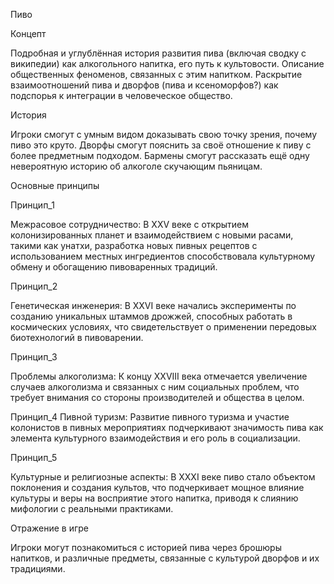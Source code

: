 Пиво

Концепт

Подробная и углублённая история развития пива (включая сводку с википедии) как алкогольного напитка, его путь к культовости. 
Описание общественных феноменов, связанных с этим напитком. 
Раскрытие взаимоотношений пива и дворфов (пива и ксеноморфов?) как подспорья к интеграции в человеческое общество.

История

Игроки смогут с умным видом доказывать свою точку зрения, почему пиво это круто. 
Дворфы смогут пояснить за своё отношение к пиву с более предметным подходом. 
Бармены смогут рассказать ещё одну невероятную историю об алкоголе скучающим пьяницам.

Основные принципы

Принцип_1 

Межрасовое сотрудничество: В XXV веке с открытием колонизированных планет и взаимодействием с новыми расами, такими как унатхи, разработка новых пивных рецептов с использованием местных ингредиентов способствовала культурному обмену и обогащению пивоваренных традиций.

Принцип_2 

Генетическая инженерия: В XXVI веке начались эксперименты по созданию уникальных штаммов дрожжей, способных работать в космических условиях, что свидетельствует о применении передовых биотехнологий в пивоварении.

Принцип_3 

Проблемы алкоголизма: К концу XXVIII века отмечается увеличение случаев алкоголизма и связанных с ним социальных проблем, что требует внимания со стороны производителей и общества в целом.

Принцип_4 
Пивной туризм: Развитие пивного туризма и участие колонистов в пивных мероприятиях подчеркивают значимость пива как элемента культурного взаимодействия и его роль в социализации.

Принцип_5 

Культурные и религиозные аспекты: В XXXI веке пиво стало объектом поклонения и создания культов, что подчеркивает мощное влияние культуры и веры на восприятие этого напитка, приводя к слиянию мифологии с реальными практиками.

Отражение в игре

Игроки могут познакомиться с историей пива через брошюры напитков, и различные предметы, связанные с культурой дворфов и их традициями.
